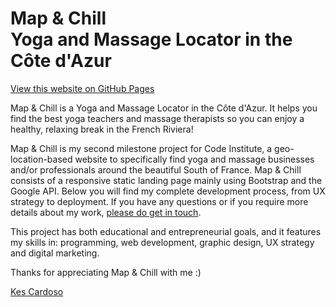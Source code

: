 # Map & Chill <br>Yoga and Massage Locator in the Côte d'Azur

 [View this website on GitHub Pages](https://kescardoso.github.io/.../)

Map & Chill is a Yoga and Massage Locator in the Côte d'Azur. It helps you find the  best yoga teachers and massage therapists so you can enjoy a healthy, relaxing break in the French Riviera!

Map & Chill is my second milestone project for Code Institute, a geo-location-based website to specifically find yoga and massage businesses and/or professionals around the beautiful South of France. Map & Chill consists of a responsive static landing page mainly using Bootstrap and the Google API. Below you will find my complete development process, from UX strategy to deployment. If you have any questions or if you require more details about my work, [please do get in touch](http://kescardoso.com/contact).

This project has both educational and entrepreneurial goals, and it features my skills in: programming, web development, graphic design, UX strategy and digital marketing.

Thanks for appreciating Map & Chill with me :)

[Kes Cardoso](http://www.kescardoso.com)
